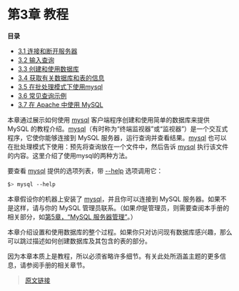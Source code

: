 # 第3章 教程

**目录**

- [3.1 连接和断开服务器](/3/3.1/connecting-disconnecting.html)
- [3.2 输入查询](/3/3.2/entering-queries.html)
- [3.3 创建和使用数据库](/3/3.3/database-use.html)
- [3.4 获取有关数据库和表的信息](/3/3.4/getting-information.html)
- [3.5 在批处理模式下使用mysql](/3/3.5/batch-mode.html)
- [3.6 常见查询示例](/3/3.6/examples.html)
- [3.7 在 Apache 中使用 MySQL](/3/3.7/apache.html)

本章通过展示如何使用 [mysql](/4/4.5/4.5.1/mysql.html) 客户端程序创建和使用简单的数据库来提供 MySQL 的教程介绍。[mysql](/4/4.5/4.5.1/mysql.html)（有时称为“终端监视器”或“监视器”）是一个交互式程序，它使你能够连接到 MySQL 服务器，运行查询并查看结果。[mysql](/4/4.5/4.5.1/mysql.html) 也可以在批处理模式下使用：预先将查询放在一个文件中，然后告诉 [mysql](/4/4.5/4.5.1/mysql.html) 执行该文件的内容。这里介绍了使用mysql的两种方法。

要查看 [mysql](/4/4.5/4.5.1/mysql.html) 提供的选项列表，带 [--help](/4/4.5/4.5.1/4.5.1.1/mysql-command-options.html) 选项调用它：

```bash
$> mysql --help
```

本章假设你的机器上安装了 [mysql](/4/4.5/4.5.1/mysql.html)，并且你可以连接到 MySQL 服务器。如果不是这样，请与你的 MySQL 管理员联系。（如果*你*是管理员，则需要查阅本手册的相关部分，如[第5章，“MySQL 服务器管理”](/5/server-administration.html)。）

本章介绍设置和使用数据库的整个过程。如果你只对访问现有数据库感兴趣，那么可以跳过描述如何创建数据库及其包含的表的部分。

因为本章本质上是教程，所以必须省略许多细节。有关此处所涵盖主题的更多信息，请参阅手册的相关章节。

> [原文链接](https://dev.mysql.com/doc/refman/8.0/en/source-installation.html)

